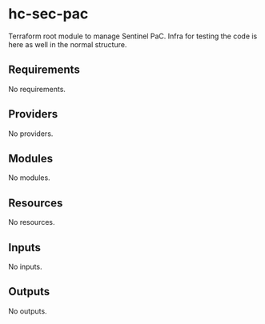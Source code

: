 # hc-sec-pac
Terraform root module to manage Sentinel PaC.
Infra for testing the code is here as well in the normal structure.

<!-- BEGIN_TF_DOCS -->
## Requirements

No requirements.

## Providers

No providers.

## Modules

No modules.

## Resources

No resources.

## Inputs

No inputs.

## Outputs

No outputs.
<!-- END_TF_DOCS -->
